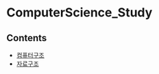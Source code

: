 # ComputerScience_Study

## Contents

- [컴퓨터구조](#컴퓨터구조)
- [자료구조](#https://github.com/leesh5000/Data-Structure)
</br></br></br>
